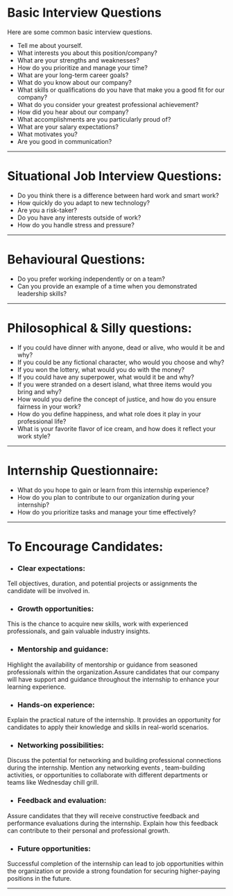# Basic Interview Questions
Here are some common basic interview questions.
- Tell me about yourself.
- What interests you about this position/company?
- What are your strengths and weaknesses?
- How do you prioritize and manage your time?
- What are your long-term career goals?
- What do you know about our company?
- What skills or qualifications do you have that make you a good fit for our company?
- What do you consider your greatest professional achievement?
- How did you hear about our company?
- What accomplishments are you particularly proud of?
- What are your salary expectations?
- What motivates you?
- Are you good in communication?

---

# Situational Job Interview Questions:

- Do you think there is a difference between hard work and smart work?
- How quickly do you adapt to new technology?
- Are you a risk-taker?
- Do you have any interests outside of work?
- How do you handle stress and pressure?

---

# Behavioural Questions:

- Do you prefer working independently or on a team?
- Can you provide an example of a time when you demonstrated leadership skills?

---

# Philosophical & Silly questions:

- If you could have dinner with anyone, dead or alive, who would it be and why?
- If you could be any fictional character, who would you choose and why?
- If you won the lottery, what would you do with the money?
- If you could have any superpower, what would it be and why?
- If you were stranded on a desert island, what three items would you bring and why?
- How would you define the concept of justice, and how do you ensure fairness in your work?
- How do you define happiness, and what role does it play in your professional life?
- What is your favorite flavor of ice cream, and how does it reflect your work style?

---

# Internship Questionnaire:

- What do you hope to gain or learn from this internship experience?
- How do you plan to contribute to our organization during your internship?
- How do you prioritize tasks and manage your time effectively?

---

# To Encourage Candidates:

- ### Clear expectations:
Tell objectives, duration, and potential projects or assignments the candidate will be involved in.

- ### Growth opportunities:
This is the chance to acquire new skills, work with experienced professionals, and gain valuable industry insights.

- ### Mentorship and guidance:
Highlight the availability of mentorship or guidance from seasoned professionals within the organization.Assure candidates that our company will have support and guidance throughout the internship to enhance your learning experience.

- ### Hands-on experience:
Explain the practical nature of the internship. It provides an opportunity for candidates to apply their knowledge and skills in real-world scenarios.

- ### Networking possibilities:
Discuss the potential for networking and building professional connections during the internship. Mention any networking events , team-building activities, or opportunities to collaborate with different departments or teams like Wednesday chill grill.

- ### Feedback and evaluation:
Assure candidates that they will receive constructive feedback and performance evaluations during the internship. Explain how this feedback can contribute to their personal and professional growth.

- ### Future opportunities:
Successful completion of the internship can lead to job opportunities within the organization or provide a strong foundation for securing higher-paying positions in the future.

---


















